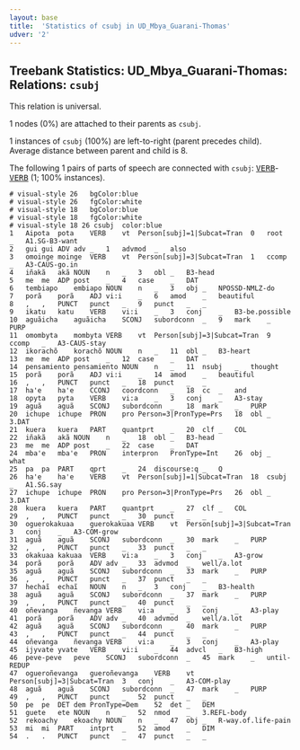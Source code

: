 ```yaml
---
layout: base
title:  'Statistics of csubj in UD_Mbya_Guarani-Thomas'
udver: '2'
---
```


## Treebank Statistics: UD_Mbya_Guarani-Thomas: Relations: `csubj`

This relation is universal.

1 nodes (0%) are attached to their parents as `csubj`.

1 instances of `csubj` (100%) are left-to-right (parent precedes child).
Average distance between parent and child is 8.

The following 1 pairs of parts of speech are connected with `csubj`: <tt><a href="gun_thomas-pos-VERB.html">VERB</a></tt>-<tt><a href="gun_thomas-pos-VERB.html">VERB</a></tt> (1; 100% instances).


~~~ conllu
# visual-style 26	bgColor:blue
# visual-style 26	fgColor:white
# visual-style 18	bgColor:blue
# visual-style 18	fgColor:white
# visual-style 18 26 csubj	color:blue
1	Aipota	pota	VERB	vt	Person[subj]=1|Subcat=Tran	0	root	_	A1.SG-B3-want
2	gui	gui	ADV	adv	_	1	advmod	_	also
3	omoinge	moinge	VERB	vt	Person[subj]=3|Subcat=Tran	1	ccomp	_	A3-CAUS-go.in
4	iñakã	akã	NOUN	n	_	3	obl	_	B3-head
5	me	me	ADP	post	_	4	case	_	DAT
6	tembiapo	embiapo	NOUN	n	_	3	obj	_	NPOSSD-NMLZ-do
7	porã	porã	ADJ	vi:i	_	6	amod	_	beautiful
8	,	,	PUNCT	punct	_	9	punct	_	_
9	ikatu	katu	VERB	vi:i	_	3	conj	_	B3-be.possible
10	aguãicha	aguãicha	SCONJ	subordconn	_	9	mark	_	PURP
11	omombyta	mombyta	VERB	vt	Person[subj]=3|Subcat=Tran	9	ccomp	_	A3-CAUS-stay
12	ikorachõ	korachõ	NOUN	n	_	11	obl	_	B3-heart
13	me	me	ADP	post	_	12	case	_	DAT
14	pensamiento	pensamiento	NOUN	n	_	11	nsubj	_	thought
15	porã	porã	ADJ	vi:i	_	14	amod	_	beautiful
16	,	,	PUNCT	punct	_	18	punct	_	_
17	ha'e	ha'e	CCONJ	coordconn	_	18	cc	_	and
18	opyta	pyta	VERB	vi:a	_	3	conj	_	A3-stay
19	aguã	aguã	SCONJ	subordconn	_	18	mark	_	PURP
20	ichupe	ichupe	PRON	pro	Person=3|PronType=Prs	18	obl	_	3.DAT
21	kuera	kuera	PART	quantprt	_	20	clf	_	COL
22	iñakã	akã	NOUN	n	_	18	obl	_	B3-head
23	me	me	ADP	post	_	22	case	_	DAT
24	mba'e	mba'e	PRON	interpron	PronType=Int	26	obj	_	what
25	pa	pa	PART	qprt	_	24	discourse:q	_	Q
26	ha'e	ha'e	VERB	vt	Person[subj]=1|Subcat=Tran	18	csubj	_	A1.SG.say
27	ichupe	ichupe	PRON	pro	Person=3|PronType=Prs	26	obl	_	3.DAT
28	kuera	kuera	PART	quantprt	_	27	clf	_	COL
29	,	,	PUNCT	punct	_	30	punct	_	_
30	oguerokakuaa	guerokakuaa	VERB	vt	Person[subj]=3|Subcat=Tran	3	conj	_	A3-COM-grow
31	aguã	aguã	SCONJ	subordconn	_	30	mark	_	PURP
32	,	,	PUNCT	punct	_	33	punct	_	_
33	okakuaa	kakuaa	VERB	vi:a	_	3	conj	_	A3-grow
34	porã	porã	ADV	adv	_	33	advmod	_	well/a.lot
35	aguã	aguã	SCONJ	subordconn	_	33	mark	_	PURP
36	,	,	PUNCT	punct	_	37	punct	_	_
37	hechaĩ	echaĩ	NOUN	n	_	3	conj	_	B3-health
38	aguã	aguã	SCONJ	subordconn	_	37	mark	_	PURP
39	,	,	PUNCT	punct	_	40	punct	_	_
40	oñevanga	ñevanga	VERB	vi:a	_	3	conj	_	A3-play
41	porã	porã	ADV	adv	_	40	advmod	_	well/a.lot
42	aguã	aguã	SCONJ	subordconn	_	40	mark	_	PURP
43	,	,	PUNCT	punct	_	44	punct	_	_
44	oñevanga	ñevanga	VERB	vi:a	_	3	conj	_	A3-play
45	ijyvate	yvate	VERB	vi:i	_	44	advcl	_	B3-high
46	peve-peve	peve	SCONJ	subordconn	_	45	mark	_	until-REDUP
47	ogueroñevanga	gueroñevanga	VERB	vt	Person[subj]=3|Subcat=Tran	3	conj	_	A3-COM-play
48	aguã	aguã	SCONJ	subordconn	_	47	mark	_	PURP
49	,	,	PUNCT	punct	_	52	punct	_	_
50	pe	pe	DET	dem	PronType=Dem	52	det	_	DEM
51	guete	ete	NOUN	n	_	52	nmod	_	3.REFL-body
52	rekoachy	ekoachy	NOUN	n	_	47	obj	_	R-way.of.life-pain
53	mi	mi	PART	intprt	_	52	amod	_	DIM
54	.	.	PUNCT	punct	_	47	punct	_	_

~~~


